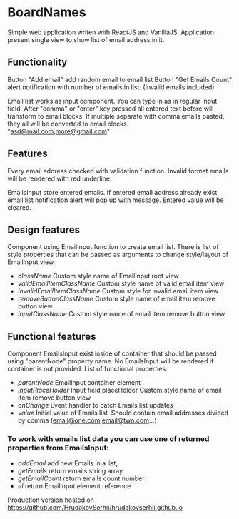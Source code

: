 # BoardNames

Simple web application writen with ReactJS and VanillaJS. Application present single view to show list of email address in it.


## Functionality

Button "Add email" add random email to email list
Button "Get Emails Count" alert notification with number of emails in list. (Invalid emails included)

Email list works as input component. You can type in as in regular input field. After "comma" or "enter" key pressed all entered text
before will transform to email blocks. If multiple separate with comma emails pasted, they all will be converted to email blocks.
"asd@mail.com,more@gmail.com"

## Features

Every email address checked with validation function. Invalid format emails will be rendered with red underline. 

EmailsInput store entered emails. If entered email address already exist email list notification alert will pop up with message.
Entered value will be cleared. 

## Design features
Component using EmailInput function to create email list. There is list of style properties
that can be passed as arguments to change style/layout of EmailInput view.

- _className_                  Custom style name of EmailInput root view
- _validEmailItemClassName_    Custom style name of valid email item view
- _invalidEmailItemClassName_  Custom style for invalid email item view
- _removeButtonClassName_      Custom style name of email item remove button view
- _inputClassName_             Custom style name of email item remove button view

## Functional features
Component EmailsInput exist inside of container that should be passed using "parentNode" property name. 
No EmailsInput will be rendered if container is not provided.
List of functional properties:

- _parentNode_          EmailInput container element
- _inputPlaceHolder_    Input field placeHolder Custom style name of email item remove button view
- _onChange_            Event handler to catch Emails list updates
- _value_               Initial value of Emails list. Should contain email addresses divided by comma (email@one.com,email@two.com...)

### To work with emails list data you can use one of returned properties from EmailsInput:
- _addEmail_      add new Emails in a list,
- _getEmails_     return emails string array
- _getEmailCount_ return emails count number
- _el_            return EmailInput element reference

Production version hosted on https://github.com/HrudakovSerhii/hrudakovserhii.github.io
